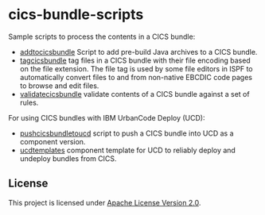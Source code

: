 # cics-bundle-scripts
Sample scripts to process the contents in a CICS bundle:

* [addtocicsbundle](addtocicsbundle) Script to add pre-build Java archives to a CICS bundle.
* [tagcicsbundle](tagcicsbundle) tag files in a CICS bundle with their file encoding based on the file extension. The file tag is used by some file editors in ISPF to automatically convert files to and from non-native EBCDIC code pages to browse and edit files.
* [validatecicsbundle](validatecicsbundle) validate contents of a CICS bundle against a set of rules.

For using CICS bundles with IBM UrbanCode Deploy (UCD):

* [pushcicsbundletoucd](pushcicsbundletoucd) script to push a CICS bundle into UCD as a component version.
* [ucdtemplates](ucdtemplates) component template for UCD to reliably deploy and undeploy bundles from CICS.

## License
This project is licensed under [Apache License Version 2.0](LICENSE).  

